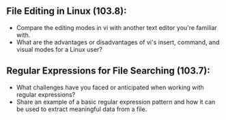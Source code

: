 ## File Editing in Linux (103.8): 
* Compare the editing modes in vi with another text editor you're familiar with. 
* What are the advantages or disadvantages of vi's insert, command, and visual modes for a Linux user?

## Regular Expressions for File Searching (103.7): 
* What challenges have you faced or anticipated when working with regular expressions? 
* Share an example of a basic regular expression pattern and how it can be used to extract meaningful data from a file.